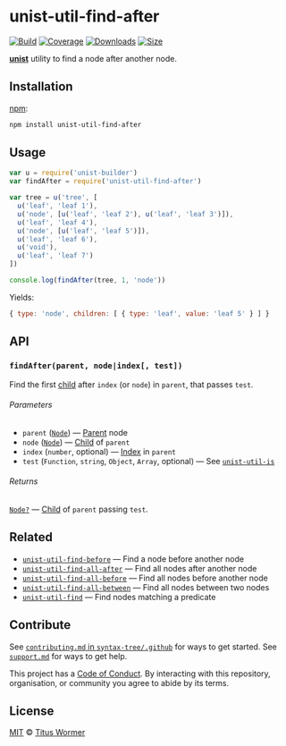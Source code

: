 # unist-util-find-after

[![Build][build-badge]][build]
[![Coverage][coverage-badge]][coverage]
[![Downloads][downloads-badge]][downloads]
[![Size][size-badge]][size]

[**unist**][unist] utility to find a node after another node.

## Installation

[npm][]:

```sh
npm install unist-util-find-after
```

## Usage

```js
var u = require('unist-builder')
var findAfter = require('unist-util-find-after')

var tree = u('tree', [
  u('leaf', 'leaf 1'),
  u('node', [u('leaf', 'leaf 2'), u('leaf', 'leaf 3')]),
  u('leaf', 'leaf 4'),
  u('node', [u('leaf', 'leaf 5')]),
  u('leaf', 'leaf 6'),
  u('void'),
  u('leaf', 'leaf 7')
])

console.log(findAfter(tree, 1, 'node'))
```

Yields:

```js
{ type: 'node', children: [ { type: 'leaf', value: 'leaf 5' } ] }
```

## API

### `findAfter(parent, node|index[, test])`

Find the first [child][] after `index` (or `node`) in `parent`, that passes
`test`.

###### Parameters

*   `parent` ([`Node`][node]) — [Parent][] node
*   `node` ([`Node`][node]) — [Child][] of `parent`
*   `index` (`number`, optional) — [Index][] in `parent`
*   `test` (`Function`, `string`, `Object`, `Array`, optional)
    — See [`unist-util-is`][is]

###### Returns

[`Node?`][node] — [Child][] of `parent` passing `test`.

## Related

*   [`unist-util-find-before`](https://github.com/syntax-tree/unist-util-find-before)
    — Find a node before another node
*   [`unist-util-find-all-after`](https://github.com/syntax-tree/unist-util-find-all-after)
    — Find all nodes after another node
*   [`unist-util-find-all-before`](https://github.com/syntax-tree/unist-util-find-all-before)
    — Find all nodes before another node
*   [`unist-util-find-all-between`](https://github.com/mrzmmr/unist-util-find-all-between)
    — Find all nodes between two nodes
*   [`unist-util-find`](https://github.com/blahah/unist-util-find)
    — Find nodes matching a predicate

## Contribute

See [`contributing.md` in `syntax-tree/.github`][contributing] for ways to get
started.
See [`support.md`][support] for ways to get help.

This project has a [Code of Conduct][coc].
By interacting with this repository, organisation, or community you agree to
abide by its terms.

## License

[MIT][license] © [Titus Wormer][author]

<!-- Definitions -->

[build-badge]: https://img.shields.io/travis/syntax-tree/unist-util-find-after.svg

[build]: https://travis-ci.org/syntax-tree/unist-util-find-after

[coverage-badge]: https://img.shields.io/codecov/c/github/syntax-tree/unist-util-find-after.svg

[coverage]: https://codecov.io/github/syntax-tree/unist-util-find-after

[downloads-badge]: https://img.shields.io/npm/dm/unist-util-find-after.svg

[downloads]: https://www.npmjs.com/package/unist-util-find-after

[size-badge]: https://img.shields.io/bundlephobia/minzip/unist-util-find-after.svg

[size]: https://bundlephobia.com/result?p=unist-util-find-after

[npm]: https://docs.npmjs.com/cli/install

[license]: license

[author]: https://wooorm.com

[unist]: https://github.com/syntax-tree/unist

[node]: https://github.com/syntax-tree/unist#node

[parent]: https://github.com/syntax-tree/unist#parent-1

[child]: https://github.com/syntax-tree/unist#child

[index]: https://github.com/syntax-tree/unist#index

[is]: https://github.com/syntax-tree/unist-util-is

[contributing]: https://github.com/syntax-tree/.github/blob/master/contributing.md

[support]: https://github.com/syntax-tree/.github/blob/master/support.md

[coc]: https://github.com/syntax-tree/.github/blob/master/code-of-conduct.md

